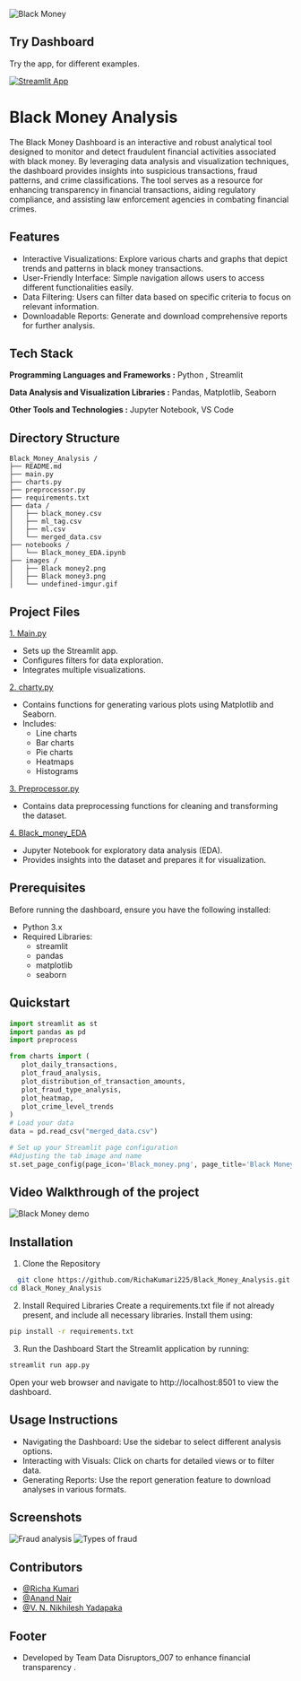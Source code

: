 ![Black Money](https://github.com/RichaKumari225/Black_Money_Analysis/blob/0fa83d976c3c3f81ca9b302dc07a27cfec242916/Black_money.png)

 ## Try Dashboard

Try the app, for different examples. 

[![Streamlit App](https://static.streamlit.io/badges/streamlit_badge_black_white.svg)](https://blackmoneyanalysis.streamlit.app/)

# Black Money Analysis

The Black Money Dashboard is an interactive and robust analytical tool designed to monitor and detect fraudulent financial activities associated with black money. By leveraging data analysis and visualization techniques, the dashboard provides insights into suspicious transactions, fraud patterns, and crime classifications. The tool serves as a resource for enhancing transparency in financial transactions, aiding regulatory compliance, and assisting law enforcement agencies in combating financial crimes.


## Features

- Interactive Visualizations: Explore various charts and graphs that depict trends and patterns in black money transactions.
- User-Friendly Interface: Simple navigation allows users to access different functionalities easily.
- Data Filtering: Users can filter data based on specific criteria to focus on relevant information.
- Downloadable Reports: Generate and download comprehensive reports for further analysis.
## Tech Stack


**Programming Languages and Frameworks :** Python , Streamlit

**Data Analysis and Visualization Libraries :** Pandas, Matplotlib, Seaborn

**Other Tools and Technologies :** Jupyter Notebook, VS Code

## Directory Structure
``` plain text
Black_Money_Analysis / 
├── README.md             
├── main.py               
├── charts.py              
├── preprocessor.py 
├── requirements.txt        
├── data / 
│   ├── black_money.csv 
│   ├── ml_tag.csv      
│   ├── ml.csv         
│   └── merged_data.csv      
├── notebooks / 
│   └── Black_money_EDA.ipynb   
├── images /                 
│   ├── Black money2.png 
│   ├── Black money3.png 
│   └── undefined-imgur.gif 
```

## Project Files

[1. Main.py](https://github.com/RichaKumari225/Black_Money_Analysis/blob/master/charts.py)
- Sets up the Streamlit app.
- Configures filters for data exploration.
- Integrates multiple visualizations.

[2. charty.py](https://github.com/RichaKumari225/Black_Money_Analysis/blob/master/charts.py)
- Contains functions for generating various plots using Matplotlib and Seaborn.
- Includes:
  - Line charts
  - Bar charts
  - Pie charts
  - Heatmaps
  - Histograms

[3. Preprocessor.py](https://github.com/RichaKumari225/Black_Money_Analysis/blob/master/preprocess.py)
- Contains data preprocessing functions for cleaning and transforming the dataset.
  
[4. Black_money_EDA](https://github.com/RichaKumari225/Black_Money_Analysis/blob/master/Black_money_EDA.ipynb)
- Jupyter Notebook for exploratory data analysis (EDA).
- Provides insights into the dataset and prepares it for visualization.

## Prerequisites

Before running the dashboard, ensure you have the following installed:
- Python 3.x
- Required Libraries:
   - streamlit
   - pandas
   - matplotlib
   - seaborn

## Quickstart

``` python
import streamlit as st
import pandas as pd
import preprocess

from charts import (
   plot_daily_transactions,
   plot_fraud_analysis,
   plot_distribution_of_transaction_amounts,
   plot_fraud_type_analysis,
   plot_heatmap,
   plot_crime_level_trends
)
# Load your data
data = pd.read_csv("merged_data.csv")

# Set up your Streamlit page configuration
#Adjusting the tab image and name
st.set_page_config(page_icon='Black_money.png', page_title='Black Money Dashboard', layout='wide')

```
## Video Walkthrough of the project

![Black Money demo](https://github.com/RichaKumari225/Black_Money_Analysis/blob/master/Screenshots/undefined%20-%20Imgur.gif)

## Installation

1. Clone the Repository
```bash
  git clone https://github.com/RichaKumari225/Black_Money_Analysis.git
cd Black_Money_Analysis

```
2. Install Required Libraries
Create a requirements.txt file if not already present, and include all necessary libraries. Install them using:
```bash
pip install -r requirements.txt
```
3. Run the Dashboard
Start the Streamlit application by running:
```bash
streamlit run app.py
```
Open your web browser and navigate to http://localhost:8501 to view the dashboard.

## Usage Instructions
- Navigating the Dashboard: Use the sidebar to select different analysis options.
- Interacting with Visuals: Click on charts for detailed views or to filter data.
- Generating Reports: Use the report generation feature to download analyses in various formats.

## Screenshots

![Fraud analysis](https://github.com/RichaKumari225/Black_Money_Analysis/blob/master/Screenshots/Black%20money2.png)
![Types of fraud](https://github.com/RichaKumari225/Black_Money_Analysis/blob/master/Screenshots/Blackmoney3.png)




## Contributors

- [@Richa Kumari](https://www.linkedin.com/in/richa-kumari-213891215)
- [@Anand Nair](https://linkedin.com/in/anandnair99)
- [@V. N. Nikhilesh Yadapaka](https://linkedin.com/in/v-n-nikhilesh-yadapaka-1ab422237)

## Footer
- Developed by Team Data Disruptors_007 to enhance financial transparency .

